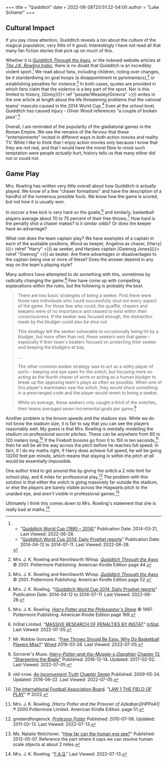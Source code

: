 +++
title = "Quidditch"
date = 2022-06-28T20:51:22-04:00
author = "Luke Schierer"
+++

## Cultural Impact

If you pay close attention, Quidditch reveals a *ton* about the culture of the
magical population, very little of it good.  Interestingly I have not read all
that many fan fiction stories that pick up on much of this.

Whether it is _[Quidditch Through the
Ages](https://www.goodreads.com/book/show/111450.Quidditch_Through_the_Ages)_,
or the indexed website articles at _[The J.K. Rowling
Index](https://www.rowlingindex.org/)_, there is no doubt that Quidditch is an
incredibly violent sport.[^220628-6]  We read about fans, including children,
rioting over changes, be it standardising on goal hoops (a disappointment to
pyromaniacs),[^220628-7] or establishing penalties for violence.[^220628-8]  In
both cases, quotes are provided in which fans claim that the violence is a key
part of the sport.  Nor is this limited to history, [Ginny]({{< ref "people/Weasley/Ginevra" >}}) 
writes in the one article at length about the life threatening problems that
the national teams' mascots caused in the 2014 World Cup.[^220628-9]  Even at
the school level, Quidditch has caused injury - Oliver Wood references "a
couple of broken jaws".[^220628-10]  

Overall, I am reminded of the popularity of the gladiatorial games in the Roman
Empire.  We see the remains of the fervour that these "entertainments" incited
in different ways in both action movies and reality TV.  While I like to think
that I enjoy action movies only because I know that they are *not* real, and
that I would have the moral fibre to resist such temptation were people
*actually* hurt, history tells us that many either did not or could not.

[^220628-10]: Mrs. J. K. Rowling.
   _[Harry Potter and the Philosopher's Stone](https://www.goodreads.com/book/show/3.Harry_Potter_and_the_Sorcerer_s_Stone)_
   © 1997. Pottermore Publishing. American Kindle Edition page 169.

[^220628-9]: Mrs. J. K. Rowling.
   "[[Quidditch World Cup 2014: Daily Prophet reports](https://www.rowlingindex.org/work/pmqwcdpr/)"
   Publication Date: 2014-04-12 to 2014-07-11.  Last Viewed: 2022-06-28.

[^220628-8]: Mrs. J. K. Rowling and Kennilworth Whisp.
    _[Quidditch Through the Ages](https://www.goodreads.com/book/show/111450.Quidditch_Through_the_Ages)_
    © 2001. Pottermore Publishing. American Kindle Edition page 52.

[^220628-7]: Mrs. J. K. Rowling and Kennilworth Whisp.
    _[Quidditch Through the Ages](https://www.goodreads.com/book/show/111450.Quidditch_Through_the_Ages)_
    © 2001. Pottermore Publishing. American Kindle Edition page 44.

[^220628-6]: 
    * "[Quidditch World Cup (1990 – 2014)](https://www.rowlingindex.org/work/pmq9014/)"
      Publication Date: 2014-03-21, Last Viewed: 2022-06-28.
    * "[Quidditch World Cup 2014: Daily Prophet reports](https://www.rowlingindex.org/work/pmqwcdpr/)"
      Publication Date: 2014-04-12 to 2014-07-11.  Last Viewed: 2022-06-28.

## Game Play

Mrs. Rowling has written very little overall about how Quidditch is actually
played.  We know of a few "chaser formations" and have the description of a
handful of the numerous possible fouls.   We know how the game is scored, but
not how it is usually won.

In soccer a free kick is very hard on the goalie,[^220705-2] and similarly,
basketball players average about 70 to 75 percent of their free
throws.[^220705-1]  How hard is the penalty shot a chaser makes? Is it similar
odds? Or does the keeper have an advantage? 

What role does the team captain play?  We have examples of a captain in each of
the available positions, Wood as keeper, Angelina as chaser, [Harry]({{< relref
"Harry" >}}) as seeker, and Harpies captain [Gwenog Jones]({{< relref "Gwenog" >}}) 
as beater.  Are there advantages or disadvantages to the captain being one or
more of these? Does the answer depend in any way on the team's playing style? 

Many authors have attempted to do something with this, sometimes by radically
changing the game.[^220705-3]  Few have come up with compelling explanations
within the rules, but the following is probably the best. 

> There are two basic strategies of being a seeker. First there were those rare
> individuals who could successfully shut out every aspect of the game. For
> those few who could, the quaffle, chasers and keepers were of no importance
> and ceased to exist within their consciousness. If the seeker was focused
> enough, the distraction made by the bludger could also be shut
> out.
> 
> This strategy left the seeker vulnerable to occasionally being hit by a
> bludger, but more often than not, these seekers won that game – especially if
> their team's beaters focused on protecting their seeker and keeping the
> bludgers at bay.
> 
> …
> 
> The other common seeker strategy was to act as a utility player of sorts –
> keeping one eye open for the snitch, but focusing more on acting as the
> fourth chaser of sorts or acting as a human bludger to break up the opposing
> team's plays as often as possible. When one of this player's teammates saw
> the snitch, they would shout something in a prearranged code and the player
> would revert to being a seeker.
> 
> While on average, these seekers only caught a third of the snitches, their
> teams averaged seven incremental goals per game.[^220705-4]

Another problem is the broom speeds and the stadium size.  While we do not know
the stadium size, it is fair to say that you can see the players reasonably
well.  My guess is that Mrs. Rowling is mentally modelling the stadium on
professional soccer pitches.  These can be anywhere from 90 to 120 meters
long.[^220713-1]  If the Firebolt brooms go from 0 to 150 in ten
seconds,[^220713-2] then he will be all the way across the pitch before he
reaches full speed.  In fact, if I do my maths right, if Harry does achieve full
speed, he will be going 13200 feet per minute, which means that staying in
within the pitch *at all* would be essentially impossible.  

One author tried to get around this by giving the snitch a 2 mile limit for
school play, and 6 miles for professional play.[^220713-3]  The problem with
this solution is that either the snitch is going massively far outside the
stadium, or else the _players_ are barely visible across the Hogwarts pitch to
the unaided eye, and *aren't* visible in professional games.[^220713-4]

Ultimately I think this comes down to Mrs. Rowling's statement that she is
really bad at maths.[^220713-5]

[^220713-5]: Mrs. J. K. Rowling.
   "[F.A.Q.](https://therowlinglibrary.com/jkrowling.com/textonly/en/faq.html)"
   Last Viewed: 2022-07-13.

[^220713-4]: Ms. Natalie Wolchover.
   "[How far can the human eye see?](https://www.livescience.com/33895-human-eye.html)"
   Published: 2012-05-07. Reference the part where it says we can resolve human scale objects at about 2 miles. 

[^220713-3]: gredandforgerock.
    _[Professor Potter](https://www.fanfiction.net/s/6116629)_
    Published: 2010-07-06. Updated: 2011-02-13. Last Viewed: 2022-07-13.

[^220713-2]: Mrs. J. K. Rowling.
    _[Harry Potter and the Prisoner of Azkaban][HPPoA1]_
    ® 2000 Pottermore Limited. American Kindle Edition. page 51.

[HPPaA1]: <https://www.goodreads.com/book/show/5.Harry_Potter_and_the_Prisoner_of_Azkaban>

[^220713-1]: [The Internaltional Football Association Board](https://www.theifab.com/). "[LAW 1 THE FIELD OF PLAY](https://www.theifab.com/laws/latest/the-field-of-play)" 
    ® 2022. 

[^220705-1]: Mr. Robbie Gonzalez. "[Free Throws Should Be Easy. Why Do Basketball Players Miss?](https://www.wired.com/story/almost-impossible-free-throws/)" [Wired](https://www.wired.com/) 2019-03-28. Last Viewed: 2022-07-05. 

[^220705-2]: InStat Limited. "[MASSIVE RESEARCH OF PENALTIES BY INSTAT](https://instatsport.com/football/article/penalty_research)" [InStat](https://instatsport.com). Last Viewed: 2022-07-05. 

[^220705-3]: Sorcerer's Muse. _[Harry-Potter-and-the-Muggle-s-Daughter](https://www.fanfiction.net/s/12273541)_ 
    [Chapter 13. "Sharpening the Blade"](https://www.fanfiction.net/s/12273541/13/Harry-Potter-and-the-Muggle-s-Daughter) 
    Published: 2016-12-14. Updated: 2017-02-02. Last Viewed: 2022-07-05.

[^220705-4]: old-crow. _[An Inconvenient Truth](https://www.fanfiction.net/s/5084287)_
    [Chapter Seven](https://www.fanfiction.net/s/5084287/7/An-Inconvenient-Truth)
    Published: 2009-05-24. Updated: 2016-06-22. Last Viewed: 2022-07-05.
